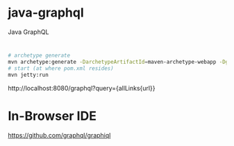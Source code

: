 # java-graphql
Java GraphQL

#
```bash
# archetype generate
mvn archetype:generate -DarchetypeArtifactId=maven-archetype-webapp -DgroupId=com.howtographql.sample -DartifactId=hackernews-graphql-java -Dversion=1.0-SNAPSHOT
# start (at where pom.xml resides)
mvn jetty:run
```

http://localhost:8080/graphql?query={allLinks{url}}

# In-Browser IDE
https://github.com/graphql/graphiql
